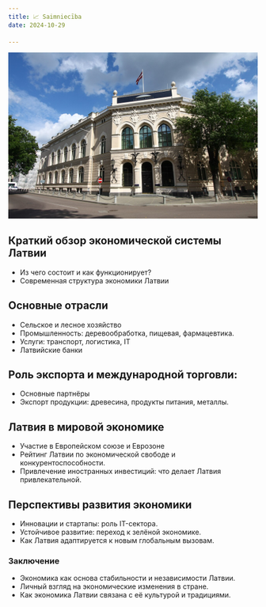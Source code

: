 ```yaml
---
title: 📈 Saimniecība
date: 2024-10-29

---
```

![](bank1.jpg)

## Краткий обзор экономической системы Латвии
- Из чего состоит и как функционирует?
- Современная структура экономики Латвии
## Основные отрасли
- Сельское и лесное хозяйство
- Промышленность: деревообработка, пищевая, фармацевтика.
- Услуги: транспорт, логистика, IT
- Латвийские банки
## Роль экспорта и международной торговли:
- Основные партнёры
- Экспорт продукции: древесина, продукты питания, металлы.
## Латвия в мировой экономике
- Участие в Европейском союзе и Еврозоне
- Рейтинг Латвии по экономической свободе и конкурентоспособности.
- Привлечение иностранных инвестиций: что делает Латвия привлекательной.
## Перспективы развития экономики
- Инновации и стартапы: роль IT-сектора.
- Устойчивое развитие: переход к зелёной экономике.
- Как Латвия адаптируется к новым глобальным вызовам.
### Заключение

- Экономика как основа стабильности и независимости Латвии.
- Личный взгляд на экономические изменения в стране.
- Как экономика Латвии связана с её культурой и традициями.
